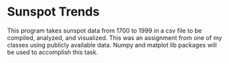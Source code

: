 # Sunspot Trends
This program takes sunspot data from 1700 to 1999 in a csv file to be compiled, analyzed, and visualized. 
This was an assignment from one of my classes using publicly available data. Numpy and matplot lib packages will be used to accomplish this task.
